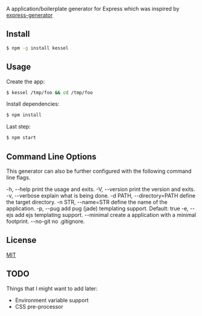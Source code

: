 A application/boilerplate generator for Express which was inspired by [express-generator](https://github.com/expressjs/generator)

## Install

```sh
$ npm -g install kessel
```

## Usage

Create the app:

```sh
$ kessel /tmp/foo && cd /tmp/foo
```

Install dependencies:

```sh
$ npm install
```

Last step:

```sh
$ npm start
```

## Command Line Options

This generator can also be further configured with the following command line flags.

  -h, --help                 print the usage and exits.
  -V, --version              print the version and exits.
  -v, --verbose              explain what is being done.
  -d PATH, --directory=PATH  define the target directory.
  -n STR, --name=STR         define the name of the application.
  -p, --pug                  add pug (jade) templating support. Default: true
  -e, --ejs                  add ejs templating support.
  --minimal                  create a application with a minimal footprint.
  --no-git                   no .gitignore.

## License

[MIT](LICENSE)

## TODO

Things that I might want to add later:

- Environment variable support
- CSS pre-processor
